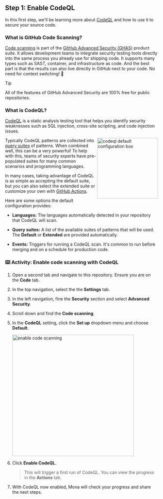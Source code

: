 ## Step 1: Enable CodeQL

In this first step, we'll be learning more about [CodeQL](https://codeql.github.com/) and how to use it to secure your source code.

### What is GitHub Code Scanning?

[Code scanning](https://docs.github.com/en/code-security/code-scanning/automatically-scanning-your-code-for-vulnerabilities-and-errors/about-code-scanning) is part of the [GitHub Advanced Security (GHAS)](https://docs.github.com/en/get-started/learning-about-github/about-github-advanced-security) product suite. It allows development teams to integrate security testing tools directly into the same process you already use for shipping code. It supports many types such as SAST, container, and infrastructure as code. And the best part is that the results can also live directly in GitHub next to your code. No need for context switching! 🎉

> [!TIP]
> All of the features of GitHub Advanced Security are 100% free for public repositories.

### What is CodeQL?

[CodeQL](https://docs.github.com/en/code-security/code-scanning/automatically-scanning-your-code-for-vulnerabilities-and-errors/about-code-scanning-with-codeql) is a static analysis testing tool that helps you identify security weaknesses such as SQL injection, cross-site scripting, and code injection issues.

<img width="200" align="right" alt="codeql default configuration box" src="https://github.com/user-attachments/assets/cf5ba96b-98bb-4db5-b743-bd31bceaabac"/>

Typically CodeQL patterns are collected into [query suites](https://docs.github.com/en/code-security/code-scanning/automatically-scanning-your-code-for-vulnerabilities-and-errors/about-code-scanning-with-codeql#about-codeql-queries) of patterns. When combined well, this can be a very powerful! To help with this, teams of security experts have pre-populated suites for many common scenarios and programming languages.

In many cases, taking advantage of CodeQL is as simple as accepting the default suite, but you can also select the extended suite or customize your own with [GitHub Actions]().

Here are some options the default configuration provides:

- **Languages:** The languages automatically detected in your repository that CodeQL will scan.

- **Query suites:** A list of the available suites of patterns that will be used. The **Default** or **Extended** are provided automatically.

- **Events:** Triggers for running a CodeQL scan. It's common to run before merging and on a schedule for production code.

### ⌨️ Activity: Enable code scanning with CodeQL

1. Open a second tab and navigate to this repository. Ensure you are on the **Code** tab.

1. In the top navigation, select the the **Settings** tab.

1. In the left navigation, fine the **Security** section and select **Advanced Security**.

1. Scroll down and find the **Code scanning**.

1. In the **CodeQL** setting, click the **Set up** dropdown menu and choose **Default**.

   <img width="400" alt="enable code scanning" src="https://github.com/user-attachments/assets/0d639af3-a8fb-4ea7-8b94-44621a34fc3c"/>

1. Click **Enable CodeQL**.

   > This will trigger a first run of CodeQL. You can view the progress in the **Actions** tab.

1. With CodeQL now enabled, Mona will check your progress and share the next steps.
